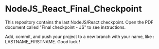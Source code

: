 # NodeJS_React_Final_Checkpoint
This repository contains the last NodeJS/React checkpoint.
Open the PDF document called "Final checkpoint - JS" to see instructions.

Add, commit, and push your project to a new branch with your name, like : LASTNAME_FIRSTNAME. Good luck !
